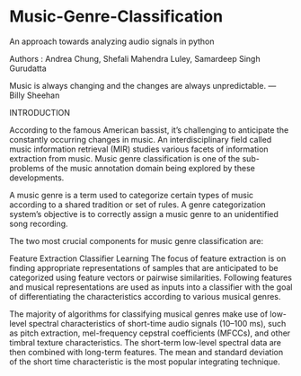 # Music-Genre-Classification

An approach towards analyzing audio signals in python

Authors : Andrea Chung, Shefali Mahendra Luley, Samardeep Singh Gurudatta

Music is always changing and the changes are always unpredictable. — Billy Sheehan

INTRODUCTION

According to the famous American bassist, it’s challenging to anticipate the constantly occurring changes in music. An interdisciplinary field called music information retrieval (MIR) studies various facets of information extraction from music. Music genre classification is one of the sub-problems of the music annotation domain being explored by these developments.

A music genre is a term used to categorize certain types of music according to a shared tradition or set of rules. A genre categorization system’s objective is to correctly assign a music genre to an unidentified song recording.

The two most crucial components for music genre classification are:

Feature Extraction
Classifier Learning
The focus of feature extraction is on finding appropriate representations of samples that are anticipated to be categorized using feature vectors or pairwise similarities. Following features and musical representations are used as inputs into a classifier with the goal of differentiating the characteristics according to various musical genres.

The majority of algorithms for classifying musical genres make use of low-level spectral characteristics of short-time audio signals (10–100 ms), such as pitch extraction, mel-frequency cepstral coefficients (MFCCs), and other timbral texture characteristics. The short-term low-level spectral data are then combined with long-term features. The mean and standard deviation of the short time characteristic is the most popular integrating technique.
